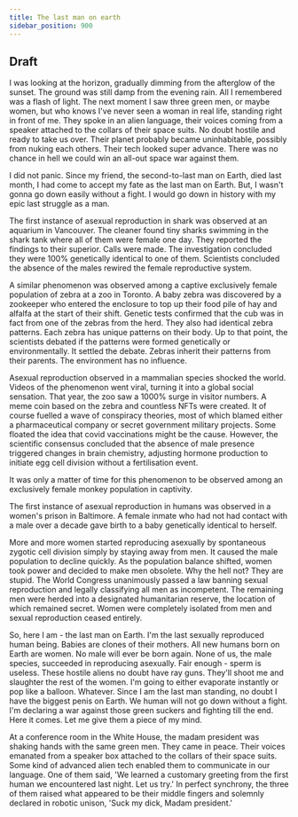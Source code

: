 ```yaml
---
title: The last man on earth
sidebar_position: 900
---
```


## Draft

I was looking at the horizon, gradually dimming from the afterglow of the sunset. The ground was still damp from the evening rain. All I remembered was a flash of light. The next moment I saw three green men, or maybe women, but who knows I've never seen a woman in real life, standing right in front of me. They spoke in an alien language, their voices coming from a speaker attached to the collars of their space suits. No doubt hostile and ready to take us over. Their planet probably became uninhabitable, possibly from nuking each others. Their tech looked super advance. There was no chance in hell we could win an all-out space war against them.

I did not panic. Since my friend, the second-to-last man on Earth, died last month, I had come to accept my fate as the last man on Earth. But, I wasn't gonna go down easily without a fight. I would go down in history with my epic last struggle as a man.

The first instance of asexual reproduction in shark was observed at an aquarium in Vancouver. The cleaner found tiny sharks swimming in the shark tank where all of them were female one day. They reported the findings to their superior. Calls were made. The investigation concluded they were 100% genetically identical to one of them. Scientists concluded the absence of the males rewired the female reproductive system.

A similar phenomenon was observed among a captive exclusively female population of zebra at a zoo in Toronto. A baby zebra was discovered by a zookeeper who entered the enclosure to top up their food pile of hay and alfalfa at the start of their shift. Genetic tests confirmed that the cub was in fact from one of the zebras from the herd. They also had identical zebra patterns. Each zebra has unique patterns on their body. Up to that point, the scientists debated if the patterns were formed genetically or environmentally. It settled the debate. Zebras inherit their patterns from their parents. The environment has no influence.

Asexual reproduction observed in a mammalian species shocked the world. Videos of the phenomenon went viral, turning it into a global social sensation. That year, the zoo saw a 1000% surge in visitor numbers. A meme coin based on the zebra and countless NFTs were created. It of course fuelled a wave of conspiracy theories, most of which blamed either a pharmaceutical company or secret government military projects. Some floated the idea that covid vaccinations might be the cause. However, the scientific consensus concluded that the absence of male presence triggered changes in brain chemistry, adjusting hormone production to initiate egg cell division without a fertilisation event.

It was only a matter of time for this phenomenon to be observed among an exclusively female monkey population in captivity.

The first instance of asexual reproduction in humans was observed in a women's prison in Baltimore. A female inmate who had not had contact with a male over a decade gave birth to a baby genetically identical to herself.

More and more women started reproducing asexually by spontaneous zygotic cell division simply by staying away from men. It caused the male population to decline quickly. As the population balance shifted, women took power and decided to make men obsolete. Why the hell not? They are stupid. The World Congress unanimously passed a law banning sexual reproduction and legally classifying all men as incompetent. The remaining men were herded into a designated humanitarian reserve, the location of which remained secret. Women were completely isolated from men and sexual reproduction ceased entirely.

So, here I am - the last man on Earth. I'm the last sexually reproduced human being. Babies are clones of their mothers. All new humans born on Earth are women. No male will ever be born again. None of us, the male species, succeeded in reproducing asexually. Fair enough - sperm is useless. These hostile aliens no doubt have ray guns. They'll shoot me and slaughter the rest of the women. I'm going to either evaporate instantly or pop like a balloon. Whatever. Since I am the last man standing, no doubt I have the biggest penis on Earth. We human will not go down without a fight. I'm declaring a war against those green suckers and fighting till the end. Here it comes. Let me give them a piece of my mind.

At a conference room in the White House, the madam president was shaking hands with the same green men. They came in peace. Their voices emanated from a speaker box attached to the collars of their space suits. Some kind of advanced alien tech enabled them to communicate in our language. One of them said, 'We learned a customary greeting from the first human we encountered last night. Let us try.' In perfect synchrony, the three of them raised what appeared to be their middle fingers and solemnly declared in robotic unison, 'Suck my dick, Madam president.'
